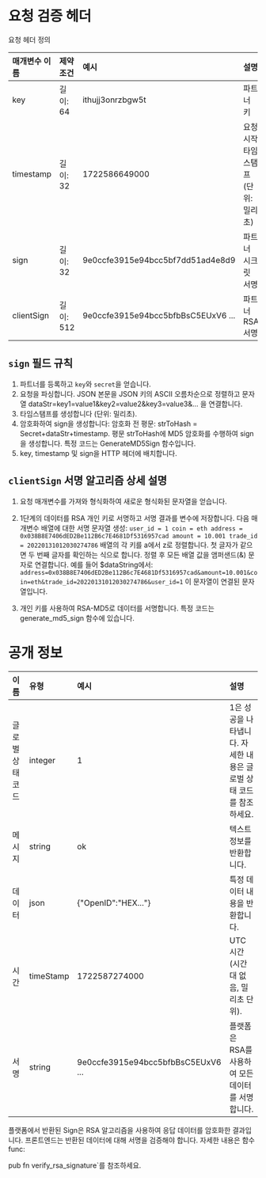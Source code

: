 # 요청 검증 헤더

요청 헤더 정의

| 매개변수 이름 | 제약 조건 | 예시                               | 설명                                |
| :------------ | :-------- | :--------------------------------- | :---------------------------------- |
| key           | 길이: 64  | ithujj3onrzbgw5t                   | 파트너 키                           |
| timestamp     | 길이: 32  | 1722586649000                      | 요청 시작 타임스탬프 (단위: 밀리초) |
| sign          | 길이: 32  | 9e0ccfe3915e94bcc5bf7dd51ad4e8d9   | 파트너 시크릿 서명                  |
| clientSign    | 길이: 512 | 9e0ccfe3915e94bcc5bfbBsC5EUxV6 ... | 파트너 RSA 서명                     |

## `sign` 필드 규칙

1. 파트너를 등록하고 `key`와 `secret`을 얻습니다.
2. 요청을 파싱합니다. JSON 본문을 JSON 키의 ASCII 오름차순으로 정렬하고 문자열 dataStr=key1=value1&key2=value2&key3=value3&... 을 연결합니다.
3. 타임스탬프를 생성합니다 (단위: 밀리초).
4. 암호화하여 sign을 생성합니다: 암호화 전 평문: strToHash = Secret+dataStr+timestamp. 평문 strToHash에 MD5 암호화를 수행하여 sign을 생성합니다.
특정 코드는 GenerateMD5Sign 함수입니다.
5. key, timestamp 및 sign을 HTTP 헤더에 배치합니다.

## `clientSign` 서명 알고리즘 상세 설명

1. 요청 매개변수를 가져와 형식화하여 새로운 형식화된 문자열을 얻습니다.

2. 1단계의 데이터를 RSA 개인 키로 서명하고 서명 결과를 변수에 저장합니다.
다음 매개변수 배열에 대한 서명 문자열 생성: `user_id = 1 coin = eth address = 0x038B8E7406dED2Be112B6c7E4681Df5316957cad amount = 10.001 trade_id = 20220131012030274786`
배열의 각 키를 a에서 z로 정렬합니다. 첫 글자가 같으면 두 번째 글자를 확인하는 식으로 합니다. 정렬 후 모든 배열 값을 앰퍼샌드(&) 문자로 연결합니다. 예를 들어 $dataString에서:
`address=0x038B8E7406dED2Be112B6c7E4681Df5316957cad&amount=10.001&coin=eth&trade_id=20220131012030274786&user_id=1`
이 문자열이 연결된 문자열입니다.

3. 개인 키를 사용하여 RSA-MD5로 데이터를 서명합니다. 특정 코드는 generate_md5_sign 함수에 있습니다.

# 공개 정보

| 이름             | 유형      | 예시                               | 설명                                                                |
| :--------------- | :-------- | :--------------------------------- | :------------------------------------------------------------------ |
| 글로벌 상태 코드 | integer   | 1                                  | 1은 성공을 나타냅니다. 자세한 내용은 글로벌 상태 코드를 참조하세요. |
| 메시지           | string    | ok                                 | 텍스트 정보를 반환합니다.                                           |
| 데이터           | json      | {"OpenID":"HEX..."}                | 특정 데이터 내용을 반환합니다.                                      |
| 시간             | timeStamp | 1722587274000                      | UTC 시간 (시간대 없음, 밀리초 단위).                                |
| 서명             | string    | 9e0ccfe3915e94bcc5bfbBsC5EUxV6 ... | 플랫폼은 RSA를 사용하여 모든 데이터를 서명합니다.                   |

플랫폼에서 반환된 Sign은 RSA 알고리즘을 사용하여 응답 데이터를 암호화한 결과입니다. 프론트엔드는 반환된 데이터에 대해 서명을 검증해야 합니다. 자세한 내용은 함수 func: 

pub fn verify_rsa_signature`를 참조하세요.